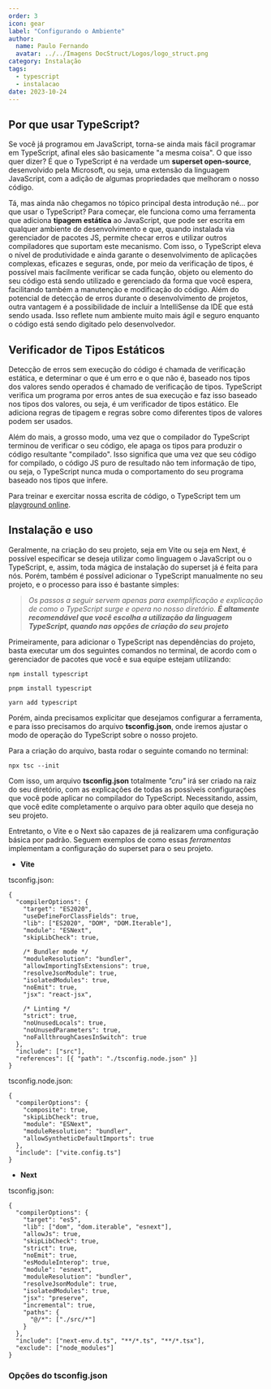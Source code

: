 ```yaml
---
order: 3
icon: gear
label: "Configurando o Ambiente"
author:
  name: Paulo Fernando
  avatar: ../../Imagens DocStruct/Logos/logo_struct.png
category: Instalação
tags:
  - typescript
  - instalacao
date: 2023-10-24
---
```


## Por que usar TypeScript?

Se você já programou em JavaScript, torna-se ainda mais fácil programar em TypeScript, afinal eles são basicamente "a mesma coisa". O que isso quer dizer? É que o TypeScript é na verdade um **superset open-source**, desenvolvido pela Microsoft, ou seja, uma extensão da linguagem JavaScript, com a adição de algumas propriedades que melhoram o nosso código.

Tá, mas ainda não chegamos no tópico principal desta introdução né... por que usar o TypeScript? Para começar, ele funciona como uma ferramenta que adiciona **tipagem estática** ao JavaScript, que pode ser escrita em qualquer ambiente de desenvolvimento e que, quando instalada via gerenciador de pacotes JS, permite checar erros e utilizar outros compiladores que suportam este mecanismo. Com isso, o TypeScript eleva o nível de produtividade e ainda garante o desenvolvimento de aplicações complexas, eficazes e seguras, onde, por meio da verificação de tipos, é possível mais facilmente verificar se cada função, objeto ou elemento do seu código está sendo utilizado e gerenciado da forma que você espera, facilitando também a manutenção e modificação do código.
Além do potencial de detecção de erros durante o desenvolvimento de projetos, outra vantagem é a possibilidade de incluir a IntelliSense da IDE que está sendo usada. Isso reflete num ambiente muito mais ágil e seguro enquanto o código está sendo digitado pelo desenvolvedor.

## Verificador de Tipos Estáticos

Detecção de erros sem execução do código é chamada de verificação estática, e determinar o que é um erro e o que não é, baseado nos tipos dos valores sendo operados é chamado de verificação de tipos. TypeScript verifica um programa por erros antes de sua execução e faz isso baseado nos tipos dos valores, ou seja, é um verificador de tipos estático. Ele adiciona regras de tipagem e regras sobre como diferentes tipos de valores podem ser usados.

Além do mais, a grosso modo, uma vez que o compilador do TypeScript terminou de verificar o seu código, ele apaga os tipos para produzir o código resultante "compilado". Isso significa que uma vez que seu código for compilado, o código JS puro de resultado não tem informação de tipo, ou seja, o TypeScript nunca muda o comportamento do seu programa baseado nos tipos que infere.

Para treinar e exercitar nossa escrita de código, o TypeScript tem um [playground online](https://www.typescriptlang.org/play#).

## Instalação e uso

Geralmente, na criação do seu projeto, seja em Vite ou seja em Next, é possível especificar se deseja utilizar como linguagem o JavaScript ou o TypeScript, e, assim, toda mágica de instalação do superset já é feita para nós. Porém, também é possível adicionar o TypeScript manualmente no seu projeto, e o processo para isso é bastante simples:

> _Os passos a seguir servem apenas para exemplificação e explicação de como o TypeScript surge e opera no nosso diretório. **É altamente recomendável que você escolha a utilização da linguagem TypeScript, quando nas opções de criação do seu projeto**_

Primeiramente, para adicionar o TypeScript nas dependências do projeto, basta executar um dos seguintes comandos no terminal, de acordo com o gerenciador de pacotes que você e sua equipe estejam utilizando:

```
npm install typescript
```

```
pnpm install typescript
```

```
yarn add typescript
```

Porém, ainda precisamos explicitar que desejamos configurar a ferramenta, e para isso precisamos do arquivo **tsconfig.json**, onde iremos ajustar o modo de operação do TypeScript sobre o nosso projeto.

Para a criação do arquivo, basta rodar o seguinte comando no terminal:

```
npx tsc --init
```

Com isso, um arquivo **tsconfig.json** totalmente _"cru"_ irá ser criado na raiz do seu diretório, com as explicações de todas as possíveis configurações que você pode aplicar no compilador do TypeScript. Necessitando, assim, que você edite completamente o arquivo para obter aquilo que deseja no seu projeto.

Entretanto, o Vite e o Next são capazes de já realizarem uma configuração básica por padrão. Seguem exemplos de como essas _ferramentas_ implementam a configuração do superset para o seu projeto.

- **Vite**

tsconfig.json:

```tsx
{
  "compilerOptions": {
    "target": "ES2020",
    "useDefineForClassFields": true,
    "lib": ["ES2020", "DOM", "DOM.Iterable"],
    "module": "ESNext",
    "skipLibCheck": true,

    /* Bundler mode */
    "moduleResolution": "bundler",
    "allowImportingTsExtensions": true,
    "resolveJsonModule": true,
    "isolatedModules": true,
    "noEmit": true,
    "jsx": "react-jsx",

    /* Linting */
    "strict": true,
    "noUnusedLocals": true,
    "noUnusedParameters": true,
    "noFallthroughCasesInSwitch": true
  },
  "include": ["src"],
  "references": [{ "path": "./tsconfig.node.json" }]
}

```

tsconfig.node.json:

```tsx
{
  "compilerOptions": {
    "composite": true,
    "skipLibCheck": true,
    "module": "ESNext",
    "moduleResolution": "bundler",
    "allowSyntheticDefaultImports": true
  },
  "include": ["vite.config.ts"]
}

```

- **Next**

tsconfig.json:

```tsx
{
  "compilerOptions": {
    "target": "es5",
    "lib": ["dom", "dom.iterable", "esnext"],
    "allowJs": true,
    "skipLibCheck": true,
    "strict": true,
    "noEmit": true,
    "esModuleInterop": true,
    "module": "esnext",
    "moduleResolution": "bundler",
    "resolveJsonModule": true,
    "isolatedModules": true,
    "jsx": "preserve",
    "incremental": true,
    "paths": {
      "@/*": ["./src/*"]
    }
  },
  "include": ["next-env.d.ts", "**/*.ts", "**/*.tsx"],
  "exclude": ["node_modules"]
}

```

### Opções do tsconfig.json
